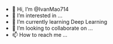 - 👋 Hi, I’m @IvanMao714
- 👀 I’m interested in ...
- 🌱 I’m currently learning Deep Learning
- 💞️ I’m looking to collaborate on ...
- 📫 How to reach me ...

<!---
IvanMao714/IvanMao714 is a ✨ special ✨ repository because its `README.md` (this file) appears on your GitHub profile.
You can click the Preview link to take a look at your changes.
--->
